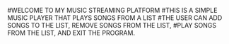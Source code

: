 #WELCOME TO MY MUSIC STREAMING PLATFORM
#THIS IS A SIMPLE MUSIC PLAYER THAT PLAYS SONGS FROM A LIST
#THE USER CAN ADD SONGS TO THE LIST, REMOVE SONGS FROM THE LIST,
#PLAY SONGS FROM THE LIST, AND EXIT THE PROGRAM.